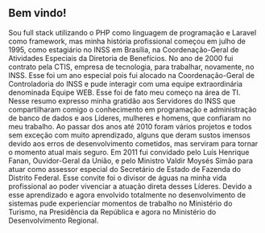 ## Bem vindo!

Sou full stack utilizando o PHP como linguagem de programação e Laravel como framework, mas minha história profissional começou em julho de 1995, como estagiário no INSS em Brasília, na Coordenação-Geral de Atividades Especiais da Diretoria de Benefícios. No ano de 2000 fui contrato pela CTIS, empresa de tecnologia, para trabalhar, novamente, no INSS. Esse foi um ano especial pois fui alocado na Coordenação-Geral de Controladoria do INSS e pude interagir com uma equipe extraordinária denominada Equipe WEB. Esse foi de fato meu começo na área de TI. Nesse resumo expresso minha gratidão aos Servidores do INSS que compartilharam comigo o conhecimento em programação e administração de banco de dados e aos Líderes, mulheres e homens, que confiaram no meu trabalho. Ao passar dos anos até 2010 foram vários projetos e todos sem exceção com muito aprendizado, alguns que deram sustos imensos devido aos erros de desenvolvimento cometidos, mas serviram para tornar o momento atual mais seguro. Em 2011 fui convidado pelo Luís Henrique Fanan, Ouvidor-Geral da União, e pelo Ministro Valdir Moysés Simão para atuar como assessor especial do Secretário de Estado de Fazenda do Distrito Federal. Esse convite foi o divisor de águas na minha vida profissional ao poder vivenciar a atuação direta desses Líderes. Devido a esse aprendizado e agora envolvido totalmente no desenvolvimento de sistemas pude experienciar momentos de trabalho no Ministério do Turismo, na Presidência da República e agora no Ministério do Desenvolvimento Regional.
